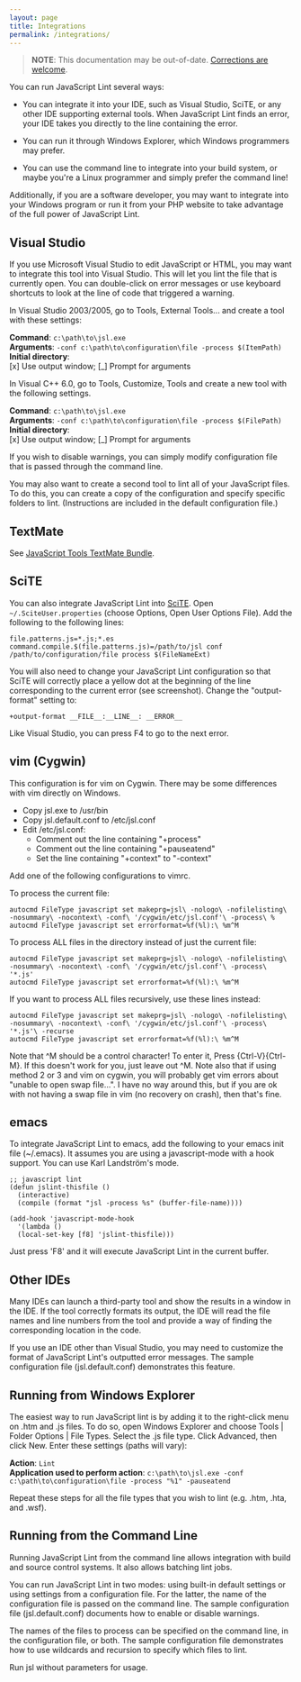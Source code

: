 ```yaml
---
layout: page
title: Integrations
permalink: /integrations/
---
```


> **NOTE**: This documentation may be out-of-date.
> [Corrections are welcome](https://github.com/matthiasmiller/javascriptlint).

You can run JavaScript Lint several ways:

* You can integrate it into your IDE, such as Visual Studio, SciTE, or any other IDE supporting
external tools. When JavaScript Lint finds an error, your IDE takes you directly to the line containing the error.

* You can run it through Windows Explorer, which Windows programmers may prefer.

* You can use the command line to integrate into your build system, or maybe you're a Linux programmer
and simply prefer the command line!

Additionally, if you are a software developer, you may want to integrate into your Windows program or
run it from your PHP website to take advantage of the full power of JavaScript Lint.

## Visual Studio
If you use Microsoft Visual Studio to edit JavaScript or HTML, you may want to integrate this tool into Visual Studio. This will let you lint the file that is currently open. You can double-click on error messages or use keyboard shortcuts to look at the line of code that triggered a warning.

In Visual Studio 2003/2005, go to Tools, External Tools... and create a tool with these settings:

**Command**: `c:\path\to\jsl.exe` <br/>
**Arguments**: `-conf c:\path\to\configuration\file -process $(ItemPath)` <br/>
**Initial directory**:<br/>
[x] Use output window; [_] Prompt for arguments

In Visual C++ 6.0, go to Tools, Customize, Tools and create a new tool with the following settings.

**Command**: `c:\path\to\jsl.exe` <br/>
**Arguments**: `-conf c:\path\to\configuration\file -process $(FilePath)` <br/>
**Initial directory**: <br/>
[x] Use output window; [_] Prompt for arguments

If you wish to disable warnings, you can simply modify configuration file that is passed through the command line.

You may also want to create a second tool to lint all of your JavaScript files. To do this, you can create a
copy of the configuration and specify specific folders to lint. (Instructions are included in the default
configuration file.)

## TextMate
See [JavaScript Tools TextMate Bundle](https://andrewdupont.net/2006/10/01/javascript-tools-textmate-bundle/).

## SciTE
You can also integrate JavaScript Lint into [SciTE](https://scintilla.sourceforge.io/SciTE.html).
Open `~/.SciteUser.properties` (choose Options, Open User Options File). Add the following to the following lines:

```
file.patterns.js=*.js;*.es
command.compile.$(file.patterns.js)=/path/to/jsl conf /path/to/configuration/file process $(FileNameExt)
```

You will also need to change your JavaScript Lint configuration so that SciTE will correctly place a
yellow dot at the beginning of the line corresponding to the current error (see screenshot). Change the "output-format" setting to:

```
+output-format __FILE__:__LINE__: __ERROR__
```

Like Visual Studio, you can press F4 to go to the next error.

## vim (Cygwin)
This configuration is for vim on Cygwin. There may be some differences with vim directly on Windows.

* Copy jsl.exe to /usr/bin
* Copy jsl.default.conf to /etc/jsl.conf
* Edit /etc/jsl.conf:
  * Comment out the line containing "+process"
  * Comment out the line containing "+pauseatend"
  * Set the line containing "+context" to "-context"

Add one of the following configurations to vimrc.

To process the current file:
```
autocmd FileType javascript set makeprg=jsl\ -nologo\ -nofilelisting\ -nosummary\ -nocontext\ -conf\ '/cygwin/etc/jsl.conf'\ -process\ %
autocmd FileType javascript set errorformat=%f(%l):\ %m^M
```

To process ALL files in the directory instead of just the current file:

```
autocmd FileType javascript set makeprg=jsl\ -nologo\ -nofilelisting\ -nosummary\ -nocontext\ -conf\ '/cygwin/etc/jsl.conf'\ -process\ '*.js'
autocmd FileType javascript set errorformat=%f(%l):\ %m^M
```

If you want to process ALL files recursively, use these lines instead:

```
autocmd FileType javascript set makeprg=jsl\ -nologo\ -nofilelisting\ -nosummary\ -nocontext\ -conf\ '/cygwin/etc/jsl.conf'\ -process\ '*.js'\ -recurse
autocmd FileType javascript set errorformat=%f(%l):\ %m^M
```

Note that ^M should be a control character! To enter it, Press {Ctrl-V}{Ctrl-M}. If this doesn't work for you,
just leave out ^M. Note also that if using method 2 or 3 and vim on cygwin, you will probably get vim errors
about "unable to open swap file...". I have no way around this, but if you are ok with not having a swap file
in vim (no recovery on crash), then that's fine.

## emacs
To integrate JavaScript Lint to emacs, add the following to your emacs init file (~/.emacs). It assumes you
are using a javascript-mode with a hook support. You can use Karl Landström's mode.

```
;; javascript lint
(defun jslint-thisfile ()
  (interactive)
  (compile (format "jsl -process %s" (buffer-file-name))))

(add-hook 'javascript-mode-hook
  '(lambda ()
  (local-set-key [f8] 'jslint-thisfile)))
```

Just press 'F8' and it will execute JavaScript Lint in the current buffer.
 
## Other IDEs
Many IDEs can launch a third-party tool and show the results in a window in the IDE. If the tool correctly
formats its output, the IDE will read the file names and line numbers from the tool and provide a way of
finding the corresponding location in the code.

If you use an IDE other than Visual Studio, you may need to customize the format of JavaScript Lint's
outputted error messages. The sample configuration file (jsl.default.conf) demonstrates this feature.

## Running from Windows Explorer
The easiest way to run JavaScript lint is by adding it to the right-click menu on .htm and .js files.
To do so, open Windows Explorer and choose Tools | Folder Options | File Types. Select the .js file type.
Click Advanced, then click New. Enter these settings (paths will vary):

**Action**: `Lint` <br/>
**Application used to perform action**: `c:\path\to\jsl.exe -conf c:\path\to\configuration\file -process "%1" -pauseatend`

Repeat these steps for all the file types that you wish to lint (e.g. .htm, .hta, and .wsf).

## Running from the Command Line
Running JavaScript Lint from the command line allows integration with build and source control systems.
It also allows batching lint jobs.

You can run JavaScript Lint in two modes: using built-in default settings or using settings from a
configuration file. For the latter, the name of the configuration file is passed on the command line.
The sample configuration file (jsl.default.conf) documents how to enable or disable warnings.

The names of the files to process can be specified on the command line, in the configuration file, or
both. The sample configuration file demonstrates how to use wildcards and recursion to specify which files to lint.

Run jsl without parameters for usage.
